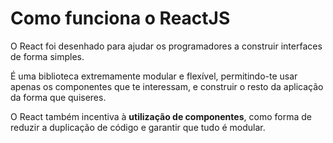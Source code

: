# Como funciona o ReactJS

O React foi desenhado para ajudar os programadores a construir interfaces de forma simples.

É uma biblioteca extremamente modular e flexível, permitindo-te usar apenas os componentes que te interessam, e construir o resto da aplicação da forma que quiseres.

O React também incentiva à **utilização de componentes**, como forma de reduzir a duplicação de código e garantir que tudo é modular.
